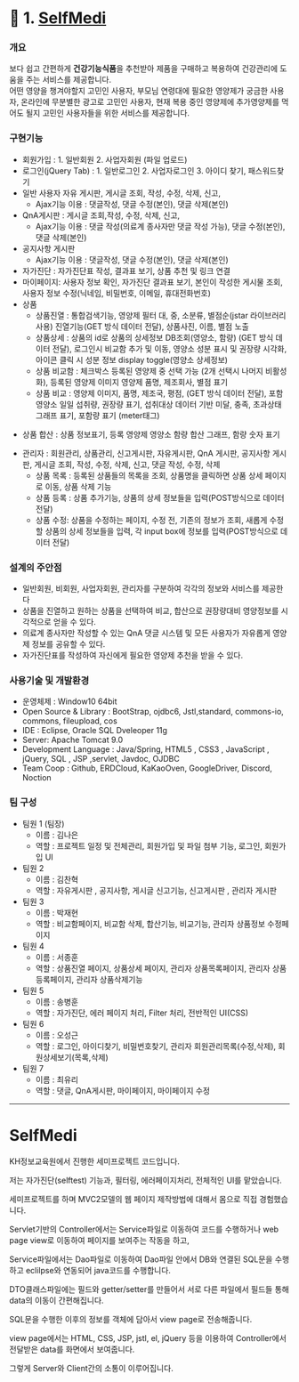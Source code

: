 # :pushpin: 1. [SelfMedi](https://github.com/thdqudgns/SelfMedi)

### 개요 
보다 쉽고 간편하게 **건강기능식품**을 추천받아 제품을 구매하고 복용하여 건강관리에 도움을 주는 서비스를 제공합니다.   
어떤 영양을 챙겨야할지 고민인 사용자, 부모님 연령대에 필요한 영양제가 궁금한 사용자, 온라인에 무분별한 광고로 고민인 사용자, 현재 복용 중인 영양제에 추가영양제를 먹어도 될지 고민인 사용자들을 위한 서비스를 제공합니다.

### 구현기능 
+ 회원가입 : 1. 일반회원 2. 사업자회원 (파일 업로드)
+ 로그인(jQuery Tab) : 1. 일반로그인 2. 사업자로그인 3. 아이디 찾기, 패스워드찾기
+ 일반 사용자 자유 게시판, 게시글 조회, 작성, 수정, 삭제, 신고, 
	- Ajax기능 이용 : 댓글작성, 댓글 수정(본인), 댓글 삭제(본인) 
+ QnA게시판 : 게시글 조회,작성, 수정, 삭제, 신고, 
	- Ajax기능 이용 : 댓글 작성(의료계 종사자만 댓글 작성 가능), 댓글 수정(본인), 댓글 삭제(본인) 
+ 공지사항 게시판
	- Ajax기능 이용 : 댓글작성, 댓글 수정(본인), 댓글 삭제(본인)
+ 자가진단 : 자가진단표 작성, 결과표 보기, 상품 추천 및 링크 연결
+ 마이페이지: 사용자 정보 확인, 자가진단 결과표 보기, 본인이 작성한 게시물 조회, 사용자 정보 수정(닉네임, 비밀번호, 이메일, 휴대전화번호)
+ 상품
	- 상품진열 : 통합검색기능, 영양제 필터 대, 중, 소분류, 별점순(jstar 라이브러리 사용) 진열기능(GET 방식 데이터 전달), 상품사진, 이름, 별점 노출
	- 상품상세 : 상품의 id로 상품의 상세정보 DB조회(영양소, 함량) (GET 방식 데이터 전달), 로그인시 비교함 추가 및 이동, 영양소 성분 표시 및 권장량 시각화, 아이콘 클릭 시 성분 정보 display toggle(영양소 상세정보)
	- 상품 비교함 : 체크박스 등록된 영양제 중 선택 가능 (2개 선택시 나머지 비활성화), 등록된 영양제 이미지 영양제 품명, 제조회사, 별점 표기
	- 상품 비교 : 영양제 이미지, 품명, 제조국, 평점, (GET 방식 데이터 전달), 포함 영양소 일일 섭취량, 권장량 표기, 섭취대상 데이터 기반 미달, 충족, 초과상태 그래프 표기, 포함량 표기 (meter태그)
- 상품 합산 : 상품 정보표기, 등록 영양제 영양소 함량 합산 그래프, 함량 숫자 표기
+ 관리자 : 회원관리, 상품관리, 신고게시판, 자유게시판, QnA 게시판, 공지사항 게시판, 게시글 조회, 작성, 수정, 삭제, 신고, 댓글 작성, 수정, 삭제
 	- 상품 목록 : 등록된 상품들의 목록을 조회, 상품명을 클릭하면 상품 상세 페이지로 이동, 상품 삭제 기능
	- 상품 등록 : 상품 추가기능, 상품의 상세 정보들을 입력(POST방식으로 데이터 전달)
	- 상품 수정: 상품을 수정하는 페이지, 수정 전, 기존의 정보가 조회, 새롭게 수정할 상품의 상세 정보들을 입력, 각 input box에 정보를 입력(POST방식으로 데이터 전달)

### 설계의 주안점
- 일반회원, 비회원, 사업자회원, 관리자를 구분하여 각각의 정보와 서비스를 제공한다
- 상품을 진열하고 원하는 상품을 선택하여 비교, 합산으로 권장량대비 영양정보를 시각적으로 얻을 수 있다.
- 의료계 종사자만 작성할 수 있는 QnA 댓글 시스템 및 모든 사용자가 자유롭게 영양제 정보를 공유할 수 있다.
- 자가진단표를 작성하여 자신에게 필요한 영양제 추천을 받을 수 있다.

### 사용기술 및 개발환경
- 운영체제 : Window10 64bit
- Open Source & Library : BootStrap, ojdbc6, Jstl,standard, commons-io, commons, fileupload, cos
- IDE : Eclipse, Oracle SQL Dveleoper 11g
- Server: Apache Tomcat 9.0
- Development Language : Java/Spring, HTML5 , CSS3 , JavaScript , jQuery, SQL , JSP ,servlet, Javdoc, OJDBC
- Team Coop : Github, ERDCloud, KaKaoOven, GoogleDriver, Discord, Noction

### 팀 구성
- 팀원 1 (팀장)
	- 이름 : 김나은
	- 역할 : 프로젝트 일정 및 전체관리, 회원가입 및 파일 첨부 기능, 로그인, 회원가입 UI
- 팀원 2
	- 이름 : 김찬혁
	- 역할 : 자유게시판 , 공지사항, 게시글 신고기능, 신고게시판 , 관리자 게시판
- 팀원 3
	- 이름 : 박재현
	- 역할 : 비교함페이지, 비교함 삭제, 합산기능, 비교기능, 관리자 상품정보 수정페이지
- 팀원 4
	- 이름 : 서종훈
	- 역할 : 상품진열 페이지, 상품상세 페이지, 관리자 상품목록페이지, 관리자 상품등록페이지, 관리자 상품삭제기능
- 팀원 5
	- 이름 : 송병훈
	- 역할 : 자가진단, 에러 페이지 처리, Filter 처리, 전반적인 UI(CSS)
- 팀원 6 
	- 이름 : 오성근
	- 역할 : 로그인, 아이디찾기, 비밀번호찾기, 관리자 회원관리목록(수정,삭제), 회원상세보기(목록,삭제)
- 팀원 7
	- 이름 : 최유리
	- 역할 : 댓글, QnA게시판, 마이페이지, 마이페이지 수정

---

# SelfMedi
KH정보교육원에서 진행한 세미프로젝트 코드입니다.

저는 자가진단(selftest) 기능과, 필터링, 에러페이지처리, 전체적인 UI를 맡았습니다.

세미프로젝트를 하며 MVC2모델의 웹 페이지 제작방법에 대해서 몸으로 직접 경험했습니다.

Servlet기반의 Controller에서는 Service파일로 이동하여 코드를 수행하거나 web page view로 이동하여 페이지를 보여주는 작동을 하고,

Service파일에서는 Dao파일로 이동하여 Dao파일 안에서 DB와 연결된 SQL문을 수행하고 eclilpse와 연동되어 java코드를 수행합니다.

DTO클래스파일에는 필드와 getter/setter를 만들어서 서로 다른 파일에서 필드들 통해 data의 이동이 간편해집니다.

SQL문을 수행한 이후의 정보를 객체에 담아서 view page로 전송해줍니다. 

view page에서는 HTML, CSS, JSP, jstl, el, jQuery 등을 이용하여 Controller에서 전달받은 data를 화면에서 보여줍니다.

그렇게 Server와 Client간의 소통이 이루어집니다.
